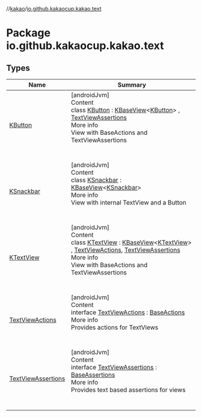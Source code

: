 //[kakao](../../index.md)/[io.github.kakaocup.kakao.text](index.md)



# Package io.github.kakaocup.kakao.text  


## Types  
  
|  Name |  Summary | 
|---|---|
| <a name="io.github.kakaocup.kakao.text/KButton///PointingToDeclaration/"></a>[KButton](-k-button/index.md)| <a name="io.github.kakaocup.kakao.text/KButton///PointingToDeclaration/"></a>[androidJvm]  <br>Content  <br>class [KButton](-k-button/index.md) : [KBaseView](../io.github.kakaocup.kakao.common.views/-k-base-view/index.md)<[KButton](-k-button/index.md)> , [TextViewAssertions](-text-view-assertions/index.md)  <br>More info  <br>View with BaseActions and TextViewAssertions  <br><br><br>|
| <a name="io.github.kakaocup.kakao.text/KSnackbar///PointingToDeclaration/"></a>[KSnackbar](-k-snackbar/index.md)| <a name="io.github.kakaocup.kakao.text/KSnackbar///PointingToDeclaration/"></a>[androidJvm]  <br>Content  <br>class [KSnackbar](-k-snackbar/index.md) : [KBaseView](../io.github.kakaocup.kakao.common.views/-k-base-view/index.md)<[KSnackbar](-k-snackbar/index.md)>   <br>More info  <br>View with internal TextView and a Button  <br><br><br>|
| <a name="io.github.kakaocup.kakao.text/KTextView///PointingToDeclaration/"></a>[KTextView](-k-text-view/index.md)| <a name="io.github.kakaocup.kakao.text/KTextView///PointingToDeclaration/"></a>[androidJvm]  <br>Content  <br>class [KTextView](-k-text-view/index.md) : [KBaseView](../io.github.kakaocup.kakao.common.views/-k-base-view/index.md)<[KTextView](-k-text-view/index.md)> , [TextViewActions](-text-view-actions/index.md), [TextViewAssertions](-text-view-assertions/index.md)  <br>More info  <br>View with BaseActions and TextViewAssertions  <br><br><br>|
| <a name="io.github.kakaocup.kakao.text/TextViewActions///PointingToDeclaration/"></a>[TextViewActions](-text-view-actions/index.md)| <a name="io.github.kakaocup.kakao.text/TextViewActions///PointingToDeclaration/"></a>[androidJvm]  <br>Content  <br>interface [TextViewActions](-text-view-actions/index.md) : [BaseActions](../io.github.kakaocup.kakao.common.actions/-base-actions/index.md)  <br>More info  <br>Provides actions for TextViews  <br><br><br>|
| <a name="io.github.kakaocup.kakao.text/TextViewAssertions///PointingToDeclaration/"></a>[TextViewAssertions](-text-view-assertions/index.md)| <a name="io.github.kakaocup.kakao.text/TextViewAssertions///PointingToDeclaration/"></a>[androidJvm]  <br>Content  <br>interface [TextViewAssertions](-text-view-assertions/index.md) : [BaseAssertions](../io.github.kakaocup.kakao.common.assertions/-base-assertions/index.md)  <br>More info  <br>Provides text based assertions for views  <br><br><br>|

